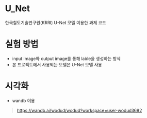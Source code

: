 # U_Net
한국철도기술연구원(KRRI) U-Net 모델 이용한 과제 코드

# 실험 방법
- input image와 output image를 통해 lable을 생성하는 방식
- 본 프로젝트에서 사용되는 모델은 U-Net 모델 사용

# 시각화 
- wandb 이용
> https://wandb.ai/wodud/wodud?workspace=user-wodud3682


